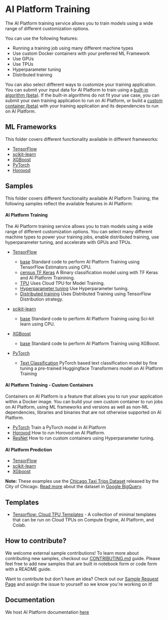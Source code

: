 # AI Platform Training

The AI Platform training service allows you to train models using a wide range of different customization options.

You can use the following features:

 - Running a training job using many different machine types
 - Use custom Docker containers with your preferred ML Framework
 - Use GPUs
 - Use TPUs
 - Hyperparameter tuning
 - Distributed training

You can also select different ways to customize your training application. You can submit your input data for AI 
Platform to train using a [built-in algorithm (beta)](https://cloud.google.com/ml-engine/docs/algorithms/).
If the built-in algorithms do not fit your use case, you can submit your own training application to run on AI Platform, 
or build a [custom container (beta)](https://cloud.google.com/ml-engine/docs/custom-containers) with your training application and its dependencies to run on AI Platform.

ML Frameworks
-------------

This folder covers different functionality available in different frameworks:

 - [TensorFlow](https://www.tensorflow.org)
 - [scikit-learn](https://www.scikit-learn.org)
 - [XGBoost](https://github.com/dmlc/xgboost)
 - [PyTorch](https://www.pytorch.org)
 - [Horovod](https://github.com/horovod/horovod)

Samples
-------------

This folder covers different functionality available AI Platform Training, the following samples reflect the available 
features in AI Platform:

#### AI Platform Training

The AI Platform training service allows you to train models using a wide range of different customization options.
You can select many different machine types to power your training jobs, enable distributed training, use hyperparameter 
tuning, and accelerate with GPUs and TPUs.

 - [TensorFlow](tensorflow/structured)
     - [base](tensorflow/structured/base) Standard code to perform AI Platform Training using TensorFlow Estimators 
              using CPU.
     - [census TF Keras](tensorflow/census/tf-keras) A Binary classification model using with TF Keras and AI Platform Trainining.
     - [TPU](tensorflow/structured/tpu) Uses Cloud TPU for Model Training.
     - [Hyperparameter tuning](tensorflow/structured/hp_tuning) Use Hyperparameter tuning.
     - [Distributed training](tensorflow/structured/distributed) Uses Distributed Training using TensorFlow 
              Distribution strategy.
     
 - [scikit-learn](sklearn/structured/)
      - [base](sklearn/structured/base) Standard code to perform AI Platform Training using Sci-kit learn 
              using CPU.
 - [XGBoost](xgboost/structured/)
      - [base](xgboost/structured/base) Standard code to perform AI Platform Training using XGBoost. 
 
 - [PyTorch](pytorch/)
     - [Text Classification](pytorch/text/sentiment_classification) PyTorch based text classification model by fine tuning a pre-trained Huggingface Transformers model on AI Platform Training
 
#### AI Platform Training - Custom Containers

Containers on AI Platform is a feature that allows you to run your application within a Docker image. You can build your own custom container to run jobs on AI Platform, using ML frameworks and versions as well as non-ML dependencies, libraries and binaries that are not otherwise supported on AI Platform.

 - [PyTorch](pytorch/structured) Train a PyTorch model in AI Platform
 - [Horovod](horovod) How to run Horovod on AI Platform.
 - [ResNet](tensorflow/custom_containers/hypertune) How to run custom containers using Hyperparameter tuning.

#### AI Platform Prediction

 - [TensorFlow](../prediction/tensorflow/structured)
 - [scikit-learn](../prediction/sklearn/structured/base)
 - [XGboost](../prediction/xgboost/structured/base)
 
**Note:** These examples use the [Chicago Taxi Trips Dataset](https://data.cityofchicago.org/Transportation/Taxi-Trips/wrvz-psew)
released by the City of Chicago. 
[Read more](https://cloud.google.com/bigquery/public-data/chicago-taxi) about the dataset in [Google BigQuery](https://cloud.google.com/bigquery/).


Templates
---------

* [Tensorflow: Cloud TPU Templates](templates/tensorflow/tpu) - A collection of minimal templates that can be run on Cloud TPUs on Compute Engine, AI Platform, and Colab.


How to contribute?
------------------

We welcome external sample contributions! To learn more about contributing new samples, checkout our [CONTRIBUTING.md](CONTRIBUTING.md) guide. Please feel free to add new samples that are built in notebook form or code form with a README guide. 

Want to contribute but don't have an idea? Check out our [Sample Request Page](https://github.com/GoogleCloudPlatform/ai-platform-samples/issues?q=is%3Aissue+is%3Aopen+label%3ASAMPLE_REQUEST) and assign the issue to yourself so we know you're working on it!

Documentation
-------------

We host AI Platform documentation [here](https://cloud.google.com/ml-engine/docs/)

